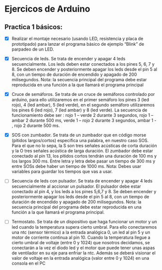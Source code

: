 # Ejercicos de Arduino

## Practica 1 básicos:

- [x] Realizar el montaje necesario (usando LED, resistencia y placa de prototipado) para lanzar el programa básico de ejemplo “Blink” de parpadeo de un LED.

- [x] Secuencia de leds. Se trata de encender y apagar 4 leds secuencialmente. Los leds deben estar conectados a los pines 5, 6, 7 y 8. Se deben encender y posteriormente apagar los leds desde el pin 5 al 8, con un tiempo de duración de encendido y apagado de 200 milisegundos. Nota: la secuencia principal del programa debe estar reproducida en una función a la que llamará el programa principal

- [x] Cruce de semáforos. Se trata de un cruce de semáforos controlado por arduino, para ello utilizaremos en el primer semáforo los pines 3 (led rojo), 4 (led ambar), 5 (led verde), en el segundo semáforo utilizaremos  los pines 6 (led rojo), 7 (led ambar) y 8 (led verde). La secuencia de funcionamiento debe ser : rojo 1 – verde 2 durante 3 segundos, rojo 1 – ambar 2 durante 500 ms, verde 1 – rojo 2 durante 3 segundos, ambar 1 - , rojo 2 durante 500 ms.

- [x] SOS con zumbador. Se trata de un zumbador que en código morse (pitidos largos/cortos) especifica una palabra, en nuestro caso SOS. Para el que no lo sepa, la S son tres señales acústicas de corta duración y la O tres señales acústica de larga duración. El zumbador debe estar conectado al pin 13, los pitidos cortos tendrán una duración de 100 ms y los largos 300 ms. Entre letra y letra debe pasar un tiempo de 300 ms y entre SOSs debe haber un tiempo de 1000 ms. Nota: Debes usar variables para guardar los tiempos que vas a usar.

- [ ] Secuencia de leds con pulsador. Se trata de encender y apagar 4 leds secuencialmente al accionar un pulsador. El pulsador debe estar conectado al pin 4, y los leds a los pines 5,6,7 y 8. Se deben encender y posteriormente apagar los leds desde el pin 5 al 8, con un tiempo de duración de encendido y apagado de 200 milisegundos. Nota: la secuencia principal del programa debe estar reproducida en una función a la que llamará el programa principal.

- [ ] Termostato. Se trata de un dispositivo que haga funcionar un motor y un led cuando
la temperatura supera cierto umbral. Para ello conectaremos una ntc (sensor térmico)
a la entrada analógica 0, un led al pin 5 y un motor de corriente continua al pin 10.
Cuando la temperatura llegue a cierto umbral de voltaje (entre 0 y 1024) que nosotros
decidamos, se conectarán a la vez el diodo led y el motor que puede tener unas aspas
de ventilador en su eje para enfriar la ntc. Además se deberá visionar el valor de
voltaje en la entrada analógica (valor entre 0 y 1024) en una consola en el PC